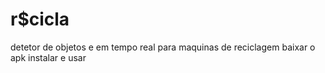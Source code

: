 # r$cicla
detetor de objetos e em tempo real para maquinas de reciclagem
baixar o apk instalar e usar
